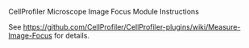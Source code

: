CellProfiler Microscope Image Focus Module Instructions

See https://github.com/CellProfiler/CellProfiler-plugins/wiki/Measure-Image-Focus for details.
